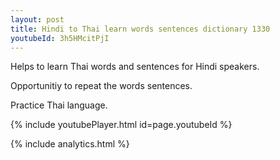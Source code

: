 ```yaml
---
layout: post
title: Hindi to Thai learn words sentences dictionary 1330 
youtubeId: 3h5HMcitPjI
---
```

 
 
Helps to learn Thai words and sentences for Hindi speakers.

Opportunitiy to repeat the words sentences. 

Practice Thai language. 
 
{% include youtubePlayer.html id=page.youtubeId %}
 
 
{% include analytics.html %}